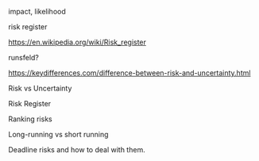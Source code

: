 
impact, likelihood

risk register


https://en.wikipedia.org/wiki/Risk_register

runsfeld?

https://keydifferences.com/difference-between-risk-and-uncertainty.html



Risk vs Uncertainty


Risk Register

Ranking risks

Long-running vs short running

Deadline risks and how to deal with them.